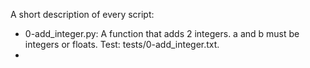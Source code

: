 A short description of every script:
+ 0-add_integer.py: A function that adds 2 integers. a and b must be integers or floats. Test: tests/0-add_integer.txt.
+ 
